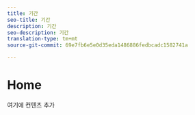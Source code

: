 ```yaml
---
title: 기간
seo-title: 기간
description: 기간
seo-description: 기간
translation-type: tm+mt
source-git-commit: 69e7fb6e5e0d35eda1486886fedbcadc1582741a

---
```



# Home

여기에 컨텐츠 추가